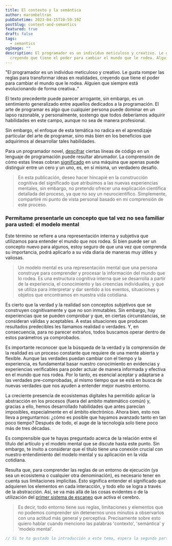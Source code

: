 ```yaml
---
title: El contexto y la semántica
author: marombeltran
pubDatetime: 2023-04-15T10:59:19Z
postSlug: context-and-semantics
featured: true
draft: false
tags:
  - semantics
ogImage: ""
description: El programador es un individuo meticuloso y creativo. Le gusta romper las reglas para transformar ideas en realidades, 
  creyendo que tiene el poder para cambiar el mundo que le rodea. Alguien que siempre está evolucionando de forma creativa... 
---
```

"El programador es un individuo meticuloso y creativo. Le gusta romper las reglas para transformar ideas en realidades, 
creyendo que tiene el poder para cambiar el mundo que le rodea. Alguien que siempre está evolucionando de forma creativa.."

El texto precedente puede parecer arrogante, sin embargo, es un sentimiento generalizado entre aquellos dedicados a la 
programación. El arte de programar es algo que cualquier persona puede dominar en un lapso razonable, y personalmente, 
sostengo que todos deberíamos adquirir habilidades en este campo, aunque no sea de manera profesional.

Sin embargo, el enfoque de esta temática no radica en el aprendizaje particular del arte de programar, sino más bien en los beneficios 
que adquirimos al desarrollar tales habilidades.

Para un programador novel, [descifrar](https://dle.rae.es/descifrar) ciertas líneas de código en un lenguaje de programación puede resultar 
abrumador. La comprensión de cómo estas líneas cobran [significado](https://dle.rae.es/revelar) en una máquina que apenas puede distinguir 
entre un cero y un uno, es, en sí misma, un verdadero desafío.

> En esta publicación, deseo hacer hincapié en la construcción cognitiva del significado que atribuimos a las nuevas experiencias mentales, 
sin embargo, no pretendo ofrecer una explicación científica detallada del proceso, ya que no soy un neurocientífico. Simplemente, 
compartiré mi punto de vista personal basado en mi comprensión de este proceso.

### Permítame presentarle un concepto que tal vez no sea familiar para usted: el modelo mental
Este término se refiere a una representación interna y subjetiva que utilizamos para entender el mundo que nos rodea. 
Si bien puede ser un concepto nuevo para algunos, estoy seguro de que una vez que comprenda su importancia, podrá aplicarlo a su vida 
diaria de maneras muy útiles y valiosas.

> Un modelo mental es una representación mental que una persona construye para comprender y procesar la información del mundo que lo rodea. 
Es una estructura cognitiva interna que se desarrolla a partir de la experiencia, el conocimiento y las creencias individuales, y que se 
utiliza para interpretar y dar sentido a los eventos, situaciones y objetos que encontramos en nuestra vida cotidiana.

Es cierto que la verdad y la realidad son conceptos subjetivos que se construyen cognitivamente y que no son inmutables. Sin embargo, 
hay experiencias que se pueden comprobar y que, en ciertas circunstancias, se consideran válidas y aceptables. A estas situaciones que 
producen resultados predecibles les llamamos realidad o verdades. Y, en consecuencia, para no parecer extraños, todos buscamos operar 
dentro de estos parámetros ya comprobados.

Es importante reconocer que la búsqueda de la verdad y la comprensión de la realidad es un proceso constante que requiere de una mente 
abierta y flexible. Aunque las verdades puedan cambiar con el tiempo y la experiencia, es fundamental basar nuestro conocimiento en 
evidencias y experiencias verificables para poder actuar de manera informada y efectiva en el mundo que nos rodea. Por lo tanto, es 
esencial aceptar y adaptarse a las verdades pre-comprobadas, al mismo tiempo que se está en busca de nuevas verdades que nos ayuden 
a entender mejor nuestro entorno.

La creciente presencia de ecosistemas digitales ha permitido aplicar la abstracción en los procesos (fuera del ambito matemático común) y, 
gracias a ello, hemos desarrollado habilidades que antes parecían imposibles, especialmente en el ámbito electrónico. Ahora bien, esto nos 
lleva a preguntarnos: ¿cómo es posible que hayamos avanzado tanto en tan poco tiempo? Después de todo, el auge de la tecnología solo tiene 
poco más de tres décadas.

Es comprensible que te hayas preguntado acerca de la relación entre el título del artículo y el modelo mental que se discute hasta este punto. 
Sin embargo, te invito a considerar que el título tiene una conexión crucial con nuestro entendimiento del modelo mental y su aplicación en la 
vida cotidiana.

Resulta que, para comprender las reglas de un entorno de ejecución (ya sea un ecosistema o cualquier otra denominación), es necesario tener en 
cuenta sus limitaciones implícitas. Esto significa entender el significado que adquieren los elementos en cada interacción, y todo ello se logra 
a través de la abstracción. Así, se va más allá de las cosas evidentes o de la utilización del [primer sistema de escaneo](https://rb.gy/np1ep) 
que activa el cerebro.

> Es decir, todo entorno tiene sus reglas, limitaciones y elementos que no podemos comprender sin detenernos unos minutos a observarlos con una actitud 
más general y perceptiva. Precisamente sobre esto quiero hablar cuando menciono las palabras 'contexto', 'semántica' y 'modelo mental'.

```js
// Si te ha gustado la introducción a este tema, espera la segunda parte que estará disponible mañana. Entiendo que puede ser difícil abarcar todo de una sola vez sin aburrirte, así que no te preocupes. He preparado todo para que puedas disfrutar y aprender sin sobrecargarte. Espero verte nuevamente aquí mañana, que tengas un buen día ..
```